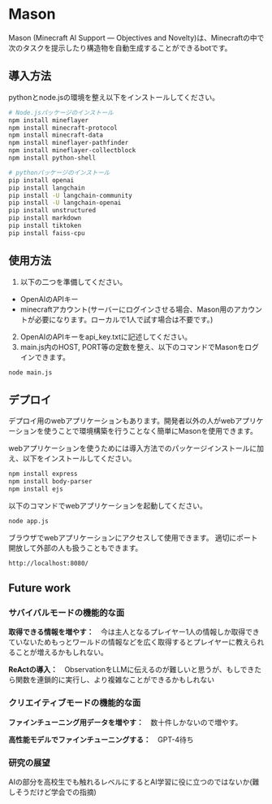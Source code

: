 # Mason
Mason (Minecraft AI Support ― Objectives and Novelty)は、Minecraftの中で次のタスクを提示したり構造物を自動生成することができるbotです。

## 導入方法
pythonとnode.jsの環境を整え以下をインストールしてください。

```bash
# Node.jsパッケージのインストール
npm install mineflayer
npm install minecraft-protocol
npm install minecraft-data
npm install mineflayer-pathfinder
npm install mineflayer-collectblock
npm install python-shell

# pythonパッケージのインストール
pip install openai
pip install langchain
pip install -U langchain-community
pip install -U langchain-openai
pip install unstructured
pip install markdown
pip install tiktoken
pip install faiss-cpu
```

## 使用方法

1. 以下の二つを準備してください。
- OpenAIのAPIキー
- minecraftアカウント(サーバーにログインさせる場合、Mason用のアカウントが必要になります。ローカルで1人で試す場合は不要です。)
2. OpenAIのAPIキーをapi_key.txtに記述してください。
3. main.js内のHOST, PORT等の定数を整え、以下のコマンドでMasonをログインできます。

```bash
node main.js
```

## デプロイ
デプロイ用のwebアプリケーションもあります。開発者以外の人がwebアプリケーションを使うことで環境構築を行うことなく簡単にMasonを使用できます。

webアプリケーションを使うためには導入方法でのパッケージインストールに加え、以下をインストールしてください。
```bash
npm install express
npm install body-parser
npm install ejs
```

以下のコマンドでwebアプリケーションを起動してください。
```bash
node app.js
```

ブラウザでwebアプリケーションにアクセスして使用できます。
適切にポート開放して外部の人も扱うこともできます。
```
http://localhost:8080/
```

## Future work
### サバイバルモードの機能的な面

**取得できる情報を増やす：**　今は主人となるプレイヤー1人の情報しか取得できていないためもっとワールドの情報などを広く取得するとプレイヤーに教えられることが増えるかもしれない。

**ReActの導入：**　ObservationをLLMに伝えるのが難しいと思うが、もしできたら関数を連鎖的に実行し、より複雑なことができるかもしれない

### クリエイティブモードの機能的な面
**ファインチューニング用データを増やす：**　数十件しかないので増やす。

**高性能モデルでファインチューニングする：**　GPT-4待ち

### 研究の展望
AIの部分を高校生でも触れるレベルにするとAI学習に役に立つのではないか(難しそうだけど学会での指摘)